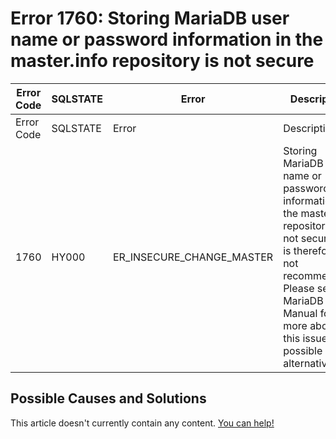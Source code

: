 
# Error 1760: Storing MariaDB user name or password information in the master.info repository is not secure


| Error Code | SQLSTATE | Error | Description |
| --- | --- | --- | --- |
| Error Code | SQLSTATE | Error | Description |
| 1760 | HY000 | ER_INSECURE_CHANGE_MASTER | Storing MariaDB user name or password information in the master.info repository is not secure and is therefore not recommended. Please see the MariaDB Manual for more about this issue and possible alternatives |




## Possible Causes and Solutions


This article doesn't currently contain any content. [You can help!](/kb/en/writing-and-editing-knowledge-base-articles/)


